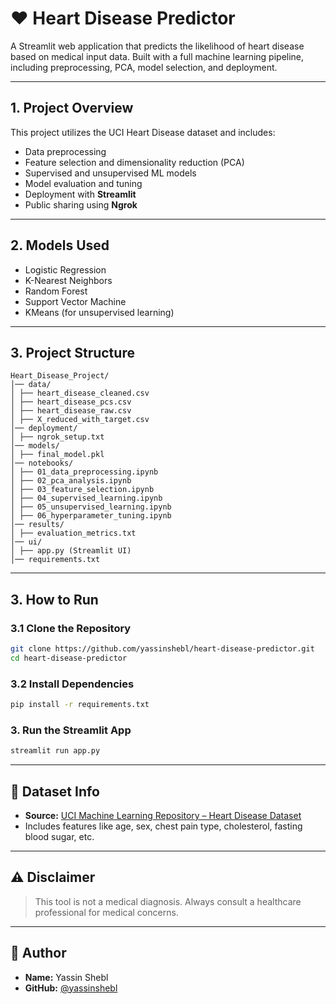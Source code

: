 # ❤️ Heart Disease Predictor

A Streamlit web application that predicts the likelihood of heart disease based on medical input data. Built with a full machine learning pipeline, including preprocessing, PCA, model selection, and deployment. 

---

## 1. Project Overview

This project utilizes the UCI Heart Disease dataset and includes:

- Data preprocessing  
- Feature selection and dimensionality reduction (PCA)  
- Supervised and unsupervised ML models  
- Model evaluation and tuning  
- Deployment with **Streamlit**  
- Public sharing using **Ngrok**

---

## 2. Models Used

- Logistic Regression  
- K-Nearest Neighbors  
- Random Forest  
- Support Vector Machine  
- KMeans (for unsupervised learning)

---

## 3. Project Structure

```
Heart_Disease_Project/
│── data/
│ ├── heart_disease_cleaned.csv
│ ├── heart_disease_pcs.csv
│ ├── heart_disease_raw.csv
│ ├── X_reduced_with_target.csv
│── deployment/
│ ├── ngrok_setup.txt
│── models/
│ ├── final_model.pkl
│── notebooks/
│ ├── 01_data_preprocessing.ipynb
│ ├── 02_pca_analysis.ipynb
│ ├── 03_feature_selection.ipynb
│ ├── 04_supervised_learning.ipynb
│ ├── 05_unsupervised_learning.ipynb
│ ├── 06_hyperparameter_tuning.ipynb
│── results/
│ ├── evaluation_metrics.txt
│── ui/
│ ├── app.py (Streamlit UI)
│── requirements.txt
```

---

## 3. How to Run

### 3.1 Clone the Repository

```bash
git clone https://github.com/yassinshebl/heart-disease-predictor.git
cd heart-disease-predictor
```

### 3.2 Install Dependencies

```bash
pip install -r requirements.txt
```

### 3. Run the Streamlit App

```bash
streamlit run app.py
```

---

## 📌 Dataset Info

- **Source:** [UCI Machine Learning Repository – Heart Disease Dataset](https://archive.ics.uci.edu/dataset/45/heart+disease)  
- Includes features like age, sex, chest pain type, cholesterol, fasting blood sugar, etc.

---

## ⚠️ Disclaimer

> This tool is not a medical diagnosis. Always consult a healthcare professional for medical concerns.

---

## 👤 Author

- **Name:** Yassin Shebl  
- **GitHub:** [@yassinshebl](https://github.com/yassinshebl)
